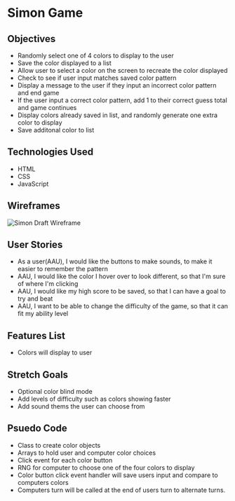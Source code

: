 # Simon Game

## Objectives
* Randomly select one of 4 colors to display to the user
* Save the color displayed to a list
* Allow user to select a color on the screen to recreate the color displayed
* Check to see if user input matches saved color pattern
* Display a message to the user if they input an incorrect color pattern and end game
* If the user input a correct color pattern, add 1 to their correct guess total and game continues
* Display colors already saved in list, and randomly generate one extra color to display 
* Save additonal color to list


## Technologies Used
* HTML
* CSS
* JavaScript
 

## Wireframes
![Simon Draft Wireframe](https://i.imgur.com/zB7Yx0J.jpg)

## User Stories
* As a user(AAU), I would like the buttons to make sounds, to make it easier to remember the pattern
* AAU, I would like the color I hover over to look different, so that I'm sure of where I'm clicking
* AAU, I would like my high score to be saved, so that I can have a goal to try and beat
* AAU, I want to be able to change the difficulty of the game, so that it can fit my ability level


## Features List
* Colors will display to user

## Stretch Goals
* Optional color blind mode
* Add levels of difficulty such as colors showing faster
* Add sound thems the user can choose from 

## Psuedo Code
* Class to create color objects
* Arrays to hold user and computer color choices
* Click event for each color button
* RNG for computer to choose one of the four colors to display
* Color button click event handler will save users input and compare to computers colors
* Computers turn will be called at the end of users turn to alternate turns. 